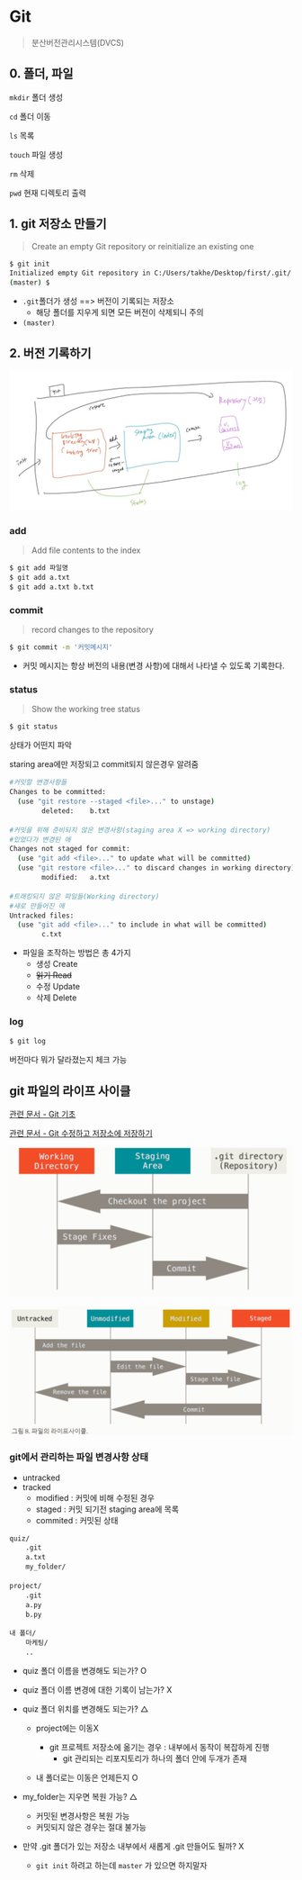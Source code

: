 # Git

> 분산버전관리시스템(DVCS)



## 0. 폴더, 파일

`mkdir` 폴더 생성

`cd` 폴더 이동

`ls` 목록

`touch` 파일 생성

`rm` 삭제

`pwd` 현재 디렉토리 출력



## 1. git 저장소 만들기

> Create an empty Git repository or reinitialize an existing one

```bash
$ git init
Initialized empty Git repository in C:/Users/takhe/Desktop/first/.git/
(master) $
```

- `.git`폴더가 생성 ==> 버전이 기록되는 저장소
  - 해당 폴더를 지우게 되면 모든 버전이 삭제되니 주의
- `(master)`



## 2. 버전 기록하기

![git 구조](Git%20%EC%82%AC%EC%9A%A9%EB%B2%95.assets/git%20%EA%B5%AC%EC%A1%B0.jpg)

### add

> Add file contents to the index

```bash
$ git add 파일명
$ git add a.txt
$ git add a.txt b.txt
```

### commit

> record changes to the repository

```bash
$ git commit -m '커밋메시지'
```

- 커밋 메시지는 항상 버전의 내용(변경 사항)에 대해서 나타낼 수 있도록 기록한다.



### status

>Show the working tree status

```bash
$ git status
```

상태가 어떤지 파악

staring area에만 저장되고 commit되지 않은경우 알려줌

```bash
#커밋할 변경사항들
Changes to be committed:
  (use "git restore --staged <file>..." to unstage)
        deleted:    b.txt
        
#커밋을 위해 준비되지 않은 변경사항(staging area X => working directory)
#있었다가 변경된 애
Changes not staged for commit:
  (use "git add <file>..." to update what will be committed)
  (use "git restore <file>..." to discard changes in working directory)
        modified:   a.txt
        
#트래킹되지 않은 파일들(Working directory)
#새로 만들어진 애
Untracked files:
  (use "git add <file>..." to include in what will be committed)
        c.txt
```

- 파일을 조작하는 방법은 총 4가지
  - 생성 Create
  - ~~읽기 Read~~
  - 수정 Update
  - 삭제 Delete



### log

```bash
$ git log
```

버전마다 뭐가 달라졌는지 체크 가능



## git 파일의 라이프 사이클

[관련 문서 - Git 기초](https://git-scm.com/book/ko/v2/%EC%8B%9C%EC%9E%91%ED%95%98%EA%B8%B0-Git-%EA%B8%B0%EC%B4%88)

[관련 문서 - Git 수정하고 저장소에 저장하기](https://git-scm.com/book/ko/v2/Git%EC%9D%98-%EA%B8%B0%EC%B4%88-%EC%88%98%EC%A0%95%ED%95%98%EA%B3%A0-%EC%A0%80%EC%9E%A5%EC%86%8C%EC%97%90-%EC%A0%80%EC%9E%A5%ED%95%98%EA%B8%B0)

![image-20220113101851253-16420396855881](Git%20%EC%82%AC%EC%9A%A9%EB%B2%95.assets/image-20220113101851253-16420396855881.png)

![image-20220113101938077](Git%20%EC%82%AC%EC%9A%A9%EB%B2%95.assets/image-20220113101938077.png)

### git에서 관리하는 파일 변경사항 상태

- untracked
- tracked
  - modified : 커밋에 비해 수정된 경우
  - staged : 커밋 되기전 staging area에 목록
  - commited : 커밋된 상태



```bash
quiz/
	.git
	a.txt
	my_folder/
	
project/
	.git
	a.py
	b.py
	
내 폴더/
	마케팅/
	..
```

- quiz 폴더 이름을 변경해도 되는가? O

- quiz 폴더 이름 변경에 대한 기록이 남는가? X

- quiz 폴더 위치를 변경해도 되는가? △

  - project에는 이동X
    - git 프로젝트 저장소에 옮기는 경우 : 내부에서 동작이 복잡하게 진행
      - git 관리되는 리포지토리가 하나의 폴더 안에 두개가 존재

  - 내 폴더로는 이동은 언제든지 O

- my_folder는 지우면 복원 가능? △

  - 커밋된 변경사항은 복원 가능
  - 커밋되지 않은 경우는 절대 불가능

- 만약 .git 폴더가 있는 저장소 내부에서 새롭게 .git 만들어도 될까? X

  - `git init` 하려고 하는데 `master` 가 있으면 하지말자

